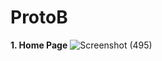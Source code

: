 # ProtoB

**1. Home Page**
![Screenshot (495)](https://user-images.githubusercontent.com/59496958/164062575-2f3ec8e5-3a9c-4181-8f2c-17e559f46593.png)
